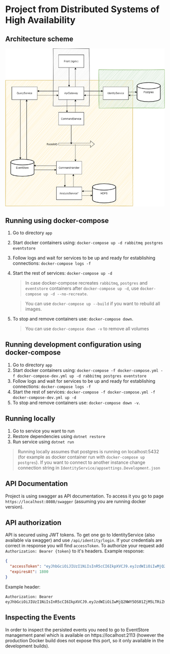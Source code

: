 # Project from Distributed Systems of High Availability 

## Architecture scheme

![Architecture scheme](docs/images/architecture-scheme.png)

## Running using docker-compose

1. Go to directory `app`
2. Start docker containers using: `docker-compose up -d rabbitmq postgres eventstore`
3. Follow logs and wait for services to be up and ready for establishing connections: `docker-compose logs -f`
4. Start the rest of services: `docker-compose up -d`  
    > In case docker-compose recreates `rabbitmq`, `postgres` and `eventstore` containers after `docker-compose up -d`, use `docker-compose up -d --no-recreate`.  

    > You can use `docker-compose up --build` if you want to rebuild all images.
5. To stop and remove containers use: `docker-compose down`. 
   > You can use `docker-compose down -v` to remove all volumes 

## Running development configuration using docker-compose

1. Go to directory `app`
2. Start docker containers using: `docker-compose -f docker-compose.yml -f docker-compose-dev.yml up -d rabbitmq postgres eventstore`
3. Follow logs and wait for services to be up and ready for establishing connections: `docker-compose logs -f`
4. Start the rest of services: `docker-compose -f docker-compose.yml -f docker-compose-dev.yml up -d` 
5. To stop and remove containers use: `docker-compose down -v`. 

## Running locally

1. Go to service you want to run
2. Restore dependencies using `dotnet restore`
3. Run service using `dotnet run`

> Running locally assumes that postgres is running on localhost:5432 (for example as docker container run with `docker-compose up postgres`). If you want to connect to another instance change connection string in `IdentityService/appsettings.Development.json`

## API Documentation
Project is using swagger as API documentation. To access it you go to page `https://localhost:8080/swagger` (assuming you are running docker version). 

## API authorization

API is secured using JWT tokens. To get one go to IdentityService (also available via swagger) and use `/api/identity/login`. If your credentials are correct in response you will find `accessToken`. To authorize your request add `Authorization: Bearer {token}` to it's headers.
Example response:
```json
{
  "accessToken": "eyJhbGciOiJIUzI1NiIsInR5cCI6IkpXVCJ9.eyJzdWIiOiIwMjQ2NWY5OS01ZjM5LTRiZmQtOTM1NS0wZjNmYWYxODM2Y2YiLCJqdGkiOiJmMGEzOWRlNy00NmE3LTQ2MjAtYmY0Yi03NDcxODhiODM4ODMiLCJpYXQiOiIwMy8xNS8yMDIxIDEwOjEyOjQ5IiwibmJmIjoxNjE1ODAzMTY5LCJleHAiOjE2MTU4MDQ5NjksImlzcyI6InRlc3QiLCJhdWQiOiJ0ZXN0In0.kQvY98tAl8MTbWG0SHByPeELYW0ZXZLYK_18wWSIRMg",
  "expiresAt": 1800
}
```

Example header:
```http
Authorization: Bearer eyJhbGciOiJIUzI1NiIsInR5cCI6IkpXVCJ9.eyJzdWIiOiIwMjQ2NWY5OS01ZjM5LTRiZmQtOTM1NS0wZjNmYWYxODM2Y2YiLCJqdGkiOiJmMGEzOWRlNy00NmE3LTQ2MjAtYmY0Yi03NDcxODhiODM4ODMiLCJpYXQiOiIwMy8xNS8yMDIxIDEwOjEyOjQ5IiwibmJmIjoxNjE1ODAzMTY5LCJleHAiOjE2MTU4MDQ5NjksImlzcyI6InRlc3QiLCJhdWQiOiJ0ZXN0In0.kQvY98tAl8MTbWG0SHByPeELYW0ZXZLYK_18wWSIRMg
```

## Inspecting the Events
In order to inspect the persisted events you need to go to EventStore management panel which is available on https://localhost:2113 (however the production Docker build does not expose this port, so it only available in the development builds).

